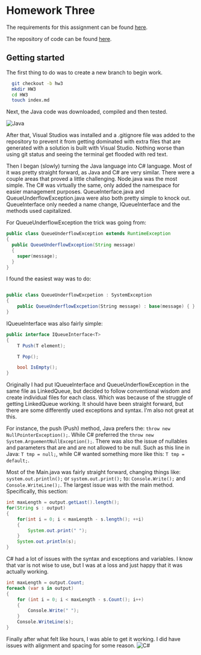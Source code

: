# Homework Three

The requirements for this assignment can be found [here](http://www.wou.edu/~morses/classes/cs46x/assignments/HW3.html).

The repository of code can be found [here](https://github.com/avisuano/CS460/tree/master/HW3).


## Getting started

The first thing to do was to create a new branch to begin work.

```bash
  git checkout -b hw3
  mkdir HW3
  cd HW3
  touch index.md
```

Next, the Java code was downloaded, compiled and then tested.

![Java](https://avisuano.github.io/CS460/HW3/test1.PNG)


After that, Visual Studios was installed and a .gitignore file was added to the repository to prevent it from getting dominated with extra files that are generated with a solution is built with Visual Studio. Nothing worse than using git status and seeing the terminal get flooded with red text.

Then I began (slowly) turning the Java language into C# language. Most of it was pretty straight forward, as Java and C# are very similar. There were a couple areas that proved a little challenging. Node.java was the most simple. The C# was virtually the same, only added the namespace for easier management purposes. QueueInterface.java and QueueUnderflowException.java were also both pretty simple to knock out. QueueInterface only needed a name change, IQueueInterface and the methods used capitalized.

For QueueUnderflowException the trick was going from:
```Java
public class QueueUnderflowException extends RuntimeException
{
  public QueueUnderflowException(String message)
  {
    super(message);
  }
}
```

I found the easiest way was to do:
```cs

public class QueueUnderflowExcpetion : SystemException
{
    public QueueUnderflowExcpetion(String message) : base(message) { }
}
```
IQueueInterface was also fairly simple:
```cs
public interface IQueueInterface<T>
{
    T Push(T element);

    T Pop();

    bool IsEmpty();
}
```

Originally I had put IQueueInterface and QueueUnderflowException in the same file as LinkedQueue, but decided to follow conventional wisdom and create individual files for each class. Which was because of the struggle of getting LinkedQueue working. It should have been straight forward, but there are some differently used exceptions and syntax. I'm also not great at this.

For instance, the push (Push) method, Java prefers the: ```throw new NullPointerException();```. While C# preferred the ```throw new System.ArguementNullException();```. There was also the issue of nullables and parameters that are and are not allowed to be null. Such as this line in Java: ```T tmp = null;```, while C# wanted something more like this: ```T tmp = default;```.

Most of the Main.java was fairly straight forward, changing things like: ```system.out.println();``` or ```system.out.print();``` to: ```Console.Write();``` and ```Console.WriteLine();```. The largest issue was with the main method. Specifically, this section:

```Java
int maxLength = output.getLast().length();
for(String s : output)
{
    for(int i = 0; i < maxLength - s.length(); ++i)
    {
        System.out.print(" ");
    }
    System.out.println(s);
}
```
C# had a lot of issues with the syntax and exceptions and variables. I know that var is not wise to use, but I was at a loss and just happy that it was actually working.
```cs
int maxLength = output.Count;
foreach (var s in output)
{
    for (int i = 0; i < maxLength - s.Count(); i++)
    {
        Console.Write(" ");
    }
    Console.WriteLine(s);
}
```

Finally after what felt like hours, I was able to get it working. I did have issues with alignment and spacing for some reason.
![C#](https://avisuano.github.io/CS460/HW3/test2.PNG)
